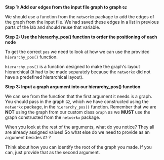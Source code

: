 <!--title={Adding edges and Getting the "pos"}-->

<!--badges={Python:11,Algorithms:15}-->

<!--concepts={directedGraphs, introToGraphs, useOfGraphs}-->

**Step 1: Add our edges from the input file graph to graph `G2`**

We should use a function from the `networkx` package to add the edges of the graph from the input file. We had saved these edges in a list in previous parts of the lab and should reuse that variable.  

**Step 2: Use the hieracrhy_pos() function to order the positioning of each node**

To get the correct `pos` we need to look at how we can use the provided `hierarchy_pos()` function. 

`hierarchy_pos()` is a function designed to make the graph's layout hierarchical (it had to be made separately because the `networkx` did not have a predefined hierarchical layout). 

**Step 3: Input a graph argument into our hierarchy_pos() function**

We can see from the function that the first argument it needs is a graph. You should pass in the graph `G2`, which we have constructed using the `networkx` package, in the `hierarchy_pos()` function. Remember that we are **NOT** using the graph from our custom class `Graph` as we **MUST** use the graph constructed from the `networkx` package.

When you look at the rest of the arguments, what do you notice? They all are already assigned values! So what else do we need to provide as an argument besides `G2` ?

Think about how you can identify the root of the graph you made. If you can, just provide that as the second argument. 
